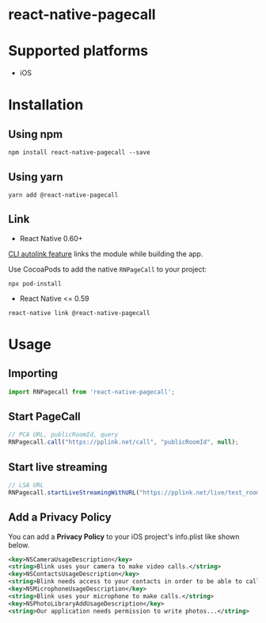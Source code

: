 # react-native-pagecall

# Supported platforms

- iOS

# Installation

## Using npm

```
npm install react-native-pagecall --save
```

## Using yarn

```
yarn add @react-native-pagecall
```

## Link

- React Native 0.60+

[CLI autolink feature](https://github.com/react-native-community/cli/blob/master/docs/autolinking.md) links the module while building the app.

Use CocoaPods to add the native `RNPageCall` to your project:

```
npx pod-install
```

- React Native <= 0.59

```
react-native link @react-native-pagecall
```

# Usage

## Importing

```jsx
import RNPagecall from 'react-native-pagecall';
```

## Start PageCall

```jsx
// PCA URL, publicRoomId, query
RNPagecall.call("https://pplink.net/call", "publicRoomId", null);
```

## Start live streaming

```jsx
// LSA URL
RNPagecall.startLiveStreamingWithURL("https://pplink.net/live/test_room");
```

## Add a Privacy Policy

You can add a **Privacy Policy** to your iOS project's info.plist like shown below. 

```xml
<key>NSCameraUsageDescription</key>
<string>Blink uses your camera to make video calls.</string>
<key>NSContactsUsageDescription</key>
<string>Blink needs access to your contacts in order to be able to call them.</string>
<key>NSMicrophoneUsageDescription</key>
<string>Blink uses your microphone to make calls.</string>
<key>NSPhotoLibraryAddUsageDescription</key>
<string>Our application needs permission to write photos...</string>
```